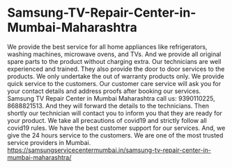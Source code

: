 # Samsung-TV-Repair-Center-in-Mumbai-Maharashtra
We provide the best service for all home appliances like refrigerators, washing machines, microwave ovens, and TVs. And we provide all original spare parts to the product without charging extra. Our technicians are well experienced and trained. They also provide the door to door services to the products. We only undertake the out of warranty products only. We provide quick service to the customers. Our customer care service will ask you for your contact details and address proofs after booking our services. Samsung TV Repair Center in Mumbai Maharashtra call us: 9390110225, 8688821513. And they will forward the details to the technicians. Then shortly our technician will contact you to inform you that they are ready for your product. We take all precautions of covid19 and strictly follow all covid19 rules. We have the best customer support for our services. And, we give the 24 hours service to the customers. We are one of the most trusted service providers in Mumbai. https://samsungservicecentermumbai.in/samsung-tv-repair-center-in-mumbai-maharashtra/
